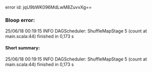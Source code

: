 error id: jqU9bWK096MdLwM8ZuvvXg==
### Bloop error:

25/06/18 00:19:15 INFO DAGScheduler: ShuffleMapStage 5 (count at main.scala:44) finished in 0,173 s
#### Short summary: 

25/06/18 00:19:15 INFO DAGScheduler: ShuffleMapStage 5 (count at main.scala:44) finished in 0,173 s